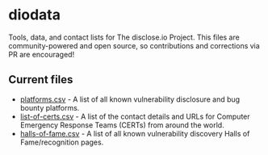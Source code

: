 # diodata
Tools, data, and contact lists for The disclose.io Project. This files are community-powered and open source, so contributions and corrections via PR are encouraged!

## Current files
- [platforms.csv](https://github.com/disclose/tools-and-data/blob/master/platforms.csv) - A list of all known vulnerability disclosure and bug bounty platforms.
- [list-of-certs.csv](https://github.com/disclose/tools-and-data/blob/master/list-of-certs.csv) - A list of the contact details and URLs for Computer Emergency Response Teams (CERTs) from around the world.
- [halls-of-fame.csv](https://github.com/disclose/tools-and-data/blob/master/halls-of-fame.csv) - A list of all known vulnerability discovery Halls of Fame/recognition pages.
